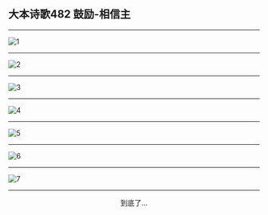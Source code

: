 
## 大本诗歌482 鼓励-相信主
        
<div id="aplayer0"></div>

---

<img alt="1" data-original="/data/d0481/1">

---

<img alt="2" data-original="/data/d0481/2">

---

<img alt="3" data-original="/data/d0481/3">

---

<img alt="4" data-original="/data/d0481/4">

---

<img alt="5" data-original="/data/d0481/5">

---

<img alt="6" data-original="/data/d0481/6">

---

<img alt="7" data-original="/data/d0481/7">

---

<p style="text-align: center">到底了...</p>

<script src="/js/dist-view.js"></script>

<script>
MAIN.id = 'd0481';
        
const ap0 = new APlayer({
    container: document.getElementById('aplayer0'),
    volume: 1,
    loop: 'none',
    preload: 'none',
    audio: [{
        name: '大本诗歌482.mp3',
        artist: '大本诗歌',
        url: 'https://res.wx.qq.com/voice/getvoice?mediaid=MzI0NTk3MDM5M18yMjQ3NDkzNTU3',
        cover: '/favicon'
    }]
});
</script>
